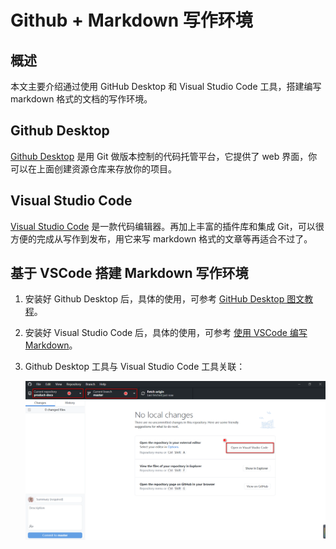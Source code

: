 # Github + Markdown 写作环境

## 概述

本文主要介绍通过使用 GitHub Desktop 和 Visual Studio Code 工具，搭建编写 markdown 格式的文档的写作环境。

## Github Desktop

[Github  Desktop](https://desktop.github.com/) 是用 Git 做版本控制的代码托管平台，它提供了 web 界面，你可以在上面创建资源仓库来存放你的项目。

## Visual Studio Code

[Visual Studio Code](https://code.visualstudio.com/Download) 是一款代码编辑器。再加上丰富的插件库和集成 Git，可以很方便的完成从写作到发布，用它来写 markdown 格式的文章等再适合不过了。

## 基于 VSCode 搭建 Markdown 写作环境

1. 安装好 Github Desktop 后，具体的使用，可参考 [GitHub Desktop 图文教程](https://www.jianshu.com/p/a6fc842f501d)。

2. 安装好 Visual Studio Code 后，具体的使用，可参考 [使用 VSCode 编写 Markdown](https://zhuanlan.zhihu.com/p/56943330)。

3. Github Desktop 工具与 Visual Studio Code 工具关联：

    ![工具间关联](images/githubconnectvscode.png)